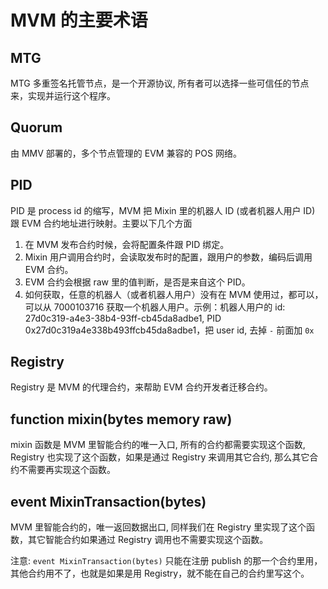 # MVM 的主要术语

## MTG

MTG 多重签名托管节点，是一个开源协议, 所有者可以选择一些可信任的节点来，实现并运行这个程序。

## Quorum

由 MMV 部署的，多个节点管理的 EVM 兼容的 POS 网络。

## PID

PID 是 process id 的缩写，MVM 把 Mixin 里的机器人 ID (或者机器人用户 ID) 跟 EVM 合约地址进行映射。主要以下几个方面

1.  在 MVM 发布合约时候，会将配置条件跟 PID 绑定。
2.  Mixin 用户调用合约时，会读取发布时的配置，跟用户的参数，编码后调用 EVM 合约。
3. EVM 合约会根据 raw 里的值判断，是否是来自这个 PID。
4. 如何获取，任意的机器人（或者机器人用户）没有在 MVM 使用过，都可以，可以从 7000103716 获取一个机器人用户。示例：机器人用户的  id: 27d0c319-a4e3-38b4-93ff-cb45da8adbe1, PID 0x27d0c319a4e338b493ffcb45da8adbe1，把 user id, 去掉 `-` 前面加 `0x`

## Registry

Registry 是 MVM 的代理合约，来帮助 EVM 合约开发者迁移合约。

## function mixin(bytes memory raw)

mixin 函数是 MVM 里智能合约的唯一入口, 所有的合约都需要实现这个函数, Registry 也实现了这个函数，如果是通过 Registry 来调用其它合约, 那么其它合约不需要再实现这个函数。

## event MixinTransaction(bytes)

MVM 里智能合约的，唯一返回数据出口, 同样我们在 Registry 里实现了这个函数，其它智能合约如果通过 Registry 调用也不需要实现这个函数。

注意: `event MixinTransaction(bytes)` 只能在注册 publish 的那一个合约里用，其他合约用不了，也就是如果是用 Registry，就不能在自己的合约里写这个。
